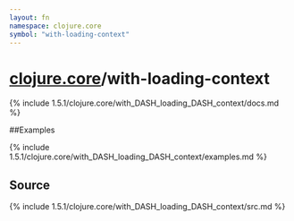 ```yaml
---
layout: fn
namespace: clojure.core
symbol: "with-loading-context"
---
```


# [clojure.core](../)/with-loading-context

{% include 1.5.1/clojure.core/with_DASH_loading_DASH_context/docs.md %}

##Examples

{% include 1.5.1/clojure.core/with_DASH_loading_DASH_context/examples.md %}
## Source
{% include 1.5.1/clojure.core/with_DASH_loading_DASH_context/src.md %}

